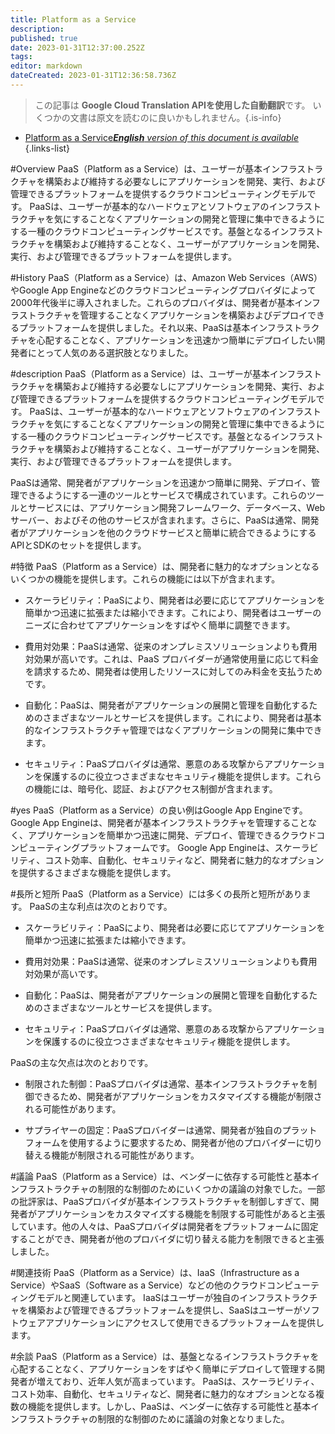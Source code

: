 ```yaml
---
title: Platform as a Service
description: 
published: true
date: 2023-01-31T12:37:00.252Z
tags: 
editor: markdown
dateCreated: 2023-01-31T12:36:58.736Z
---
```


> この記事は **Google Cloud Translation APIを使用した自動翻訳**です。
いくつかの文書は原文を読むのに良いかもしれません。{.is-info}

- [Platform as a Service***English** version of this document is available*](/en/Knowledge-base/Dictionary/platform-as-a-service)
{.links-list}


#Overview
PaaS（Platform as a Service）は、ユーザーが基本インフラストラクチャを構築および維持する必要なしにアプリケーションを開発、実行、および管理できるプラットフォームを提供するクラウドコンピューティングモデルです。 PaaSは、ユーザーが基本的なハードウェアとソフトウェアのインフラストラクチャを気にすることなくアプリケーションの開発と管理に集中できるようにする一種のクラウドコンピューティングサービスです。基盤となるインフラストラクチャを構築および維持することなく、ユーザーがアプリケーションを開発、実行、および管理できるプラットフォームを提供します。

#History
PaaS（Platform as a Service）は、Amazon Web Services（AWS）やGoogle App Engineなどのクラウドコンピューティングプロバイダによって2000年代後半に導入されました。これらのプロバイダは、開発者が基本インフラストラクチャを管理することなくアプリケーションを構築およびデプロイできるプラットフォームを提供しました。それ以来、PaaSは基本インフラストラクチャを心配することなく、アプリケーションを迅速かつ簡単にデプロイしたい開発者にとって人気のある選択肢となりました。

#description
PaaS（Platform as a Service）は、ユーザーが基本インフラストラクチャを構築および維持する必要なしにアプリケーションを開発、実行、および管理できるプラットフォームを提供するクラウドコンピューティングモデルです。 PaaSは、ユーザーが基本的なハードウェアとソフトウェアのインフラストラクチャを気にすることなくアプリケーションの開発と管理に集中できるようにする一種のクラウドコンピューティングサービスです。基盤となるインフラストラクチャを構築および維持することなく、ユーザーがアプリケーションを開発、実行、および管理できるプラットフォームを提供します。

PaaSは通常、開発者がアプリケーションを迅速かつ簡単に開発、デプロイ、管理できるようにする一連のツールとサービスで構成されています。これらのツールとサービスには、アプリケーション開発フレームワーク、データベース、Webサーバー、およびその他のサービスが含まれます。さらに、PaaSは通常、開発者がアプリケーションを他のクラウドサービスと簡単に統合できるようにするAPIとSDKのセットを提供します。

#特徴
PaaS（Platform as a Service）は、開発者に魅力的なオプションとなるいくつかの機能を提供します。これらの機能には以下が含まれます。

- スケーラビリティ：PaaSにより、開発者は必要に応じてアプリケーションを簡単かつ迅速に拡張または縮小できます。これにより、開発者はユーザーのニーズに合わせてアプリケーションをすばやく簡単に調整できます。

- 費用対効果：PaaSは通常、従来のオンプレミスソリューションよりも費用対効果が高いです。これは、PaaS プロバイダーが通常使用量に応じて料金を請求するため、開発者は使用したリソースに対してのみ料金を支払うためです。

- 自動化：PaaSは、開発者がアプリケーションの展開と管理を自動化するためのさまざまなツールとサービスを提供します。これにより、開発者は基本的なインフラストラクチャ管理ではなくアプリケーションの開発に集中できます。

- セキュリティ：PaaSプロバイダは通常、悪意のある攻撃からアプリケーションを保護するのに役立つさまざまなセキュリティ機能を提供します。これらの機能には、暗号化、認証、およびアクセス制御が含まれます。

#yes
PaaS（Platform as a Service）の良い例はGoogle App Engineです。 Google App Engineは、開発者が基本インフラストラクチャを管理することなく、アプリケーションを簡単かつ迅速に開発、デプロイ、管理できるクラウドコンピューティングプラットフォームです。 Google App Engineは、スケーラビリティ、コスト効率、自動化、セキュリティなど、開発者に魅力的なオプションを提供するさまざまな機能を提供します。

#長所と短所
PaaS（Platform as a Service）には多くの長所と短所があります。 PaaSの主な利点は次のとおりです。

- スケーラビリティ：PaaSにより、開発者は必要に応じてアプリケーションを簡単かつ迅速に拡張または縮小できます。

- 費用対効果：PaaSは通常、従来のオンプレミスソリューションよりも費用対効果が高いです。

- 自動化：PaaSは、開発者がアプリケーションの展開と管理を自動化するためのさまざまなツールとサービスを提供します。

- セキュリティ：PaaSプロバイダは通常、悪意のある攻撃からアプリケーションを保護するのに役立つさまざまなセキュリティ機能を提供します。

PaaSの主な欠点は次のとおりです。

- 制限された制御：PaaSプロバイダは通常、基本インフラストラクチャを制御できるため、開発者がアプリケーションをカスタマイズする機能が制限される可能性があります。

- サプライヤーの固定：PaaSプロバイダーは通常、開発者が独自のプラットフォームを使用するように要求するため、開発者が他のプロバイダーに切り替える機能が制限される可能性があります。

#議論
PaaS（Platform as a Service）は、ベンダーに依存する可能性と基本インフラストラクチャの制限的な制御のためにいくつかの議論の対象でした。一部の批評家は、PaaSプロバイダが基本インフラストラクチャを制御しすぎて、開発者がアプリケーションをカスタマイズする機能を制限する可能性があると主張しています。他の人々は、PaaSプロバイダは開発者をプラットフォームに固定することができ、開発者が他のプロバイダに切り替える能力を制限できると主張しました。

#関連技術
PaaS（Platform as a Service）は、IaaS（Infrastructure as a Service）やSaaS（Software as a Service）などの他のクラウドコンピューティングモデルと関連しています。 IaaSはユーザーが独自のインフラストラクチャを構築および管理できるプラットフォームを提供し、SaaSはユーザーがソフトウェアアプリケーションにアクセスして使用できるプラットフォームを提供します。

#余談
PaaS（Platform as a Service）は、基盤となるインフラストラクチャを心配することなく、アプリケーションをすばやく簡単にデプロイして管理する開発者が増えており、近年人気が高まっています。 PaaSは、スケーラビリティ、コスト効率、自動化、セキュリティなど、開発者に魅力的なオプションとなる複数の機能を提供します。しかし、PaaSは、ベンダーに依存する可能性と基本インフラストラクチャの制限的な制御のために議論の対象となりました。